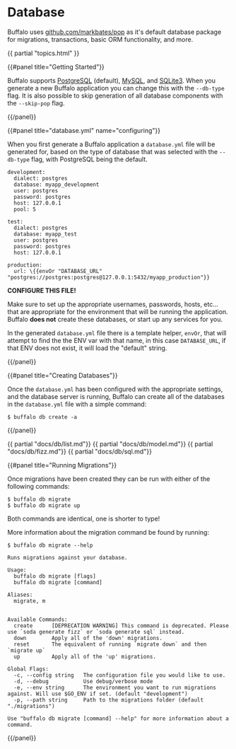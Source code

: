 # Database

Buffalo uses [github.com/markbates/pop](https://github.com/markbates/pop) as it's default database package for migrations, transactions, basic ORM functionality, and more.

{{ partial "topics.html" }}

{{#panel title="Getting Started"}}

Buffalo supports [PostgreSQL](https://www.postgresql.org/) (default), [MySQL](https://www.mysql.com/), and [SQLite3](https://sqlite.org/). When you generate a new Buffalo application you can change this with the `--db-type` flag. It is also possible to skip generation of all database components with the `--skip-pop` flag.

{{/panel}}

{{#panel title="database.yml" name="configuring"}}

When you first generate a Buffalo application a `database.yml` file will be generated for, based on the type of database that was selected with the `--db-type` flag, with PostgreSQL being the default.

```text
development:
  dialect: postgres
  database: myapp_development
  user: postgres
  password: postgres
  host: 127.0.0.1
  pool: 5

test:
  dialect: postgres
  database: myapp_test
  user: postgres
  password: postgres
  host: 127.0.0.1

production:
  url: \{{envOr "DATABASE_URL" "postgres://postgres:postgres@127.0.0.1:5432/myapp_production"}}
```

**CONFIGURE THIS FILE!**

Make sure to set up the appropriate usernames, passwords, hosts, etc... that are appropriate for the environment that will be running the application. Buffalo **does not** create these databases, or start up any services for you.

In the generated `database.yml` file there is a template helper, `envOr`, that will attempt to find the the ENV var with that name, in this case `DATABASE_URL`, if that ENV does not exist, it will load the "default" string.

{{/panel}}

{{#panel title="Creating Databases"}}

Once the `database.yml` has been configured with the appropriate settings, and the database server is running, Buffalo can create all of the databases in the `database.yml` file with a simple command:

```text
$ buffalo db create -a
```

{{/panel}}

{{ partial "docs/db/list.md"}}
{{ partial "docs/db/model.md"}}
{{ partial "docs/db/fizz.md"}}
{{ partial "docs/db/sql.md"}}

{{#panel title="Running Migrations"}}

Once migrations have been created they can be run with either of the following commands:

```text
$ buffalo db migrate
$ buffalo db migrate up
```

Both commands are identical, one is shorter to type!

More information about the migration command be found by running:

```text
$ buffalo db migrate --help

Runs migrations against your database.

Usage:
  buffalo db migrate [flags]
  buffalo db migrate [command]

Aliases:
  migrate, m


Available Commands:
  create      [DEPRECATION WARNING] This command is deprecated. Please use `soda generate fizz` or `soda generate sql` instead.
  down        Apply all of the 'down' migrations.
  reset       The equivalent of running `migrate down` and then `migrate up`
  up          Apply all of the 'up' migrations.

Global Flags:
  -c, --config string   The configuration file you would like to use.
  -d, --debug           Use debug/verbose mode
  -e, --env string      The environment you want to run migrations against. Will use $GO_ENV if set. (default "development")
  -p, --path string     Path to the migrations folder (default "./migrations")

Use "buffalo db migrate [command] --help" for more information about a command.
```

{{/panel}}

